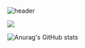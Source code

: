 ![header](https://capsule-render.vercel.app/api?type=Waving&text=Hayden&color=151515)


<a href="https://www.notion.so/Hayden-11f2854fd22e49c3946fdf2f7a4b23a1" target="_blank"><img src="https://img.shields.io/badge/notion-2E2E2E?style=flat&logo=notion&logoColor=FFFFFF"/></a>

![Anurag's GitHub stats](https://github-readme-stats.vercel.app/api?username=haydenCho&show_icons=true&theme=graywhite)

<!---
haydenCho/haydenCho is a ✨ special ✨ repository because its `README.md` (this file) appears on your GitHub profile.
You can click the Preview link to take a look at your changes.
--->
